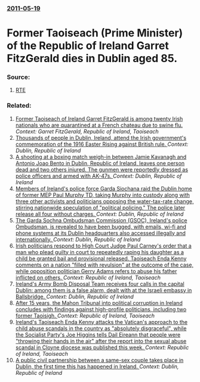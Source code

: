 ### [2011-05-19](/news/2011/05/19/index.md)

# Former Taoiseach (Prime Minister) of the Republic of Ireland Garret FitzGerald dies in Dublin aged 85. 




### Source:

1. [RTE](http://www.rte.ie/news/2011/0519/fitzgeraldg.html?utm_source=twitterfeed&utm_medium=twitter)

### Related:

1. [ Former Taoiseach of Ireland Garret FitzGerald is among twenty Irish nationals who are quarantined at a French chateau due to swine flu. ](/news/2009/08/9/former-taoiseach-of-ireland-garret-fitzgerald-is-among-twenty-irish-nationals-who-are-quarantined-at-a-french-chateau-due-to-swine-flu.md) _Context: Garret FitzGerald, Republic of Ireland, Taoiseach_
2. [Thousands of people in Dublin, Ireland, attend the Irish government's commemoration of the 1916 Easter Rising against British rule. ](/news/2016/03/27/thousands-of-people-in-dublin-ireland-attend-the-irish-government-s-commemoration-of-the-1916-easter-rising-against-british-rule.md) _Context: Dublin, Republic of Ireland_
3. [A shooting at a boxing match weigh-in between Jamie Kavanagh and Antonio Joao Bento in Dublin, Republic of Ireland, leaves one person dead and two others injured. The gunmen were reportedly dressed as police officers and armed with AK-47s. ](/news/2016/02/5/a-shooting-at-a-boxing-match-weigh-in-between-jamie-kavanagh-and-antonio-joapso-bento-in-dublin-republic-of-ireland-leaves-one-person-dead.md) _Context: Dublin, Republic of Ireland_
4. [Members of Ireland's police force Garda Siochana raid the Dublin home of former MEP Paul Murphy TD, taking Murphy into custody along with three other activists and politicians opposing the water-tax-rate change, stirring nationwide speculation of "political policing." The police later release all four without charges. ](/news/2015/02/9/members-of-ireland-s-police-force-garda-saocha-na-raid-the-dublin-home-of-former-mep-paul-murphy-td-taking-murphy-into-custody-along-with.md) _Context: Dublin, Republic of Ireland_
5. [The Garda Sochna Ombudsman Commission (GSOC), Ireland's police Ombudsman, is revealed to have been bugged, with emails, wi-fi and phone systems at its Dublin headquarters also accessed illegally and internationally. ](/news/2014/02/10/the-garda-siochana-ombudsman-commission-gsoc-ireland-s-police-ombudsman-is-revealed-to-have-been-bugged-with-emails-wi-fi-and-phone-sy.md) _Context: Dublin, Republic of Ireland_
6. [Irish politicians respond to High Court Judge Paul Carney's order that a man who plead guilty in court to repeatedly raping his daughter as a child be granted bail and provisional released. Taoiseach Enda Kenny comments on a nation "filled with revulsion" at the outcome of the case, while opposition politician Gerry Adams refers to abuse his father inflicted on others. ](/news/2013/01/22/irish-politicians-respond-to-high-court-judge-paul-carney-s-order-that-a-man-who-plead-guilty-in-court-to-repeatedly-raping-his-daughter-as.md) _Context: Republic of Ireland, Taoiseach_
7. [Ireland's Army Bomb Disposal Team receives four calls in the capital Dublin: among them is a false alarm, dealt with at the Israeli embassy in Ballsbridge. ](/news/2012/08/21/ireland-s-army-bomb-disposal-team-receives-four-calls-in-the-capital-dublin-among-them-is-a-false-alarm-dealt-with-at-the-israeli-embassy.md) _Context: Dublin, Republic of Ireland_
8. [After 15 years, the Mahon Tribunal into political corruption in Ireland concludes with findings against high-profile politicians, including two former Taoisigh. ](/news/2012/03/22/after-15-years-the-mahon-tribunal-into-political-corruption-in-ireland-concludes-with-findings-against-high-profile-politicians-including.md) _Context: Republic of Ireland, Taoiseach_
9. [Ireland's Taoiseach Enda Kenny attacks the Vatican's approach to the child abuse scandals in the country as "absolutely disgraceful", while the Socialist Party's Joe Higgins tells Dail Eireann that people were "throwing their hands in the air" after the report into the sexual abuse scandal in Cloyne diocese was published this week. ](/news/2011/07/15/ireland-s-taoiseach-enda-kenny-attacks-the-vatican-s-approach-to-the-child-abuse-scandals-in-the-country-as-absolutely-disgraceful-while.md) _Context: Republic of Ireland, Taoiseach_
10. [A public civil partnership between a same-sex couple takes place in Dublin, the first time this has happened in Ireland. ](/news/2011/04/5/a-public-civil-partnership-between-a-same-sex-couple-takes-place-in-dublin-the-first-time-this-has-happened-in-ireland.md) _Context: Dublin, Republic of Ireland_
